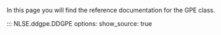 In this page you will find the reference documentation for the GPE class.

::: NLSE.ddgpe.DDGPE
    options:
      show_source: true